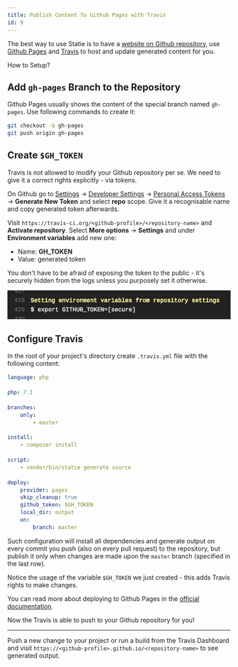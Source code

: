 ```yaml
---
title: Publish Content To Github Pages with Travis
id: 9
---
```


The best way to use Statie is to have a [website on Github repository](https://github.com/TomasVotruba/tomasvotruba.cz), use [Github Pages](https://pages.github.com/) and [Travis](https://www.travis-ci.org/) to host and update generated content for you.

How to Setup?

## Add `gh-pages` Branch to the Repository

Github Pages usually shows the content of the special branch named `gh-pages`. Use following commands to create it:

```bash
git checkout -b gh-pages
git push origin gh-pages
```

## Create `$GH_TOKEN`

Travis is not allowed to modify your Github repository per se. We need to give it a correct rights explicitly - via tokens.

On Github go to [Settings](https://github.com/settings/profile) → [Developer Settings](https://github.com/settings/developers) → [Personal Access Tokens](https://github.com/settings/tokens) → **Generate New Token** and select **repo** scope. Give it a recognisable name and copy generated token afterwards.

Visit `https://travis-ci.org/<github-profile>/<repository-name>` and **Activate repository**. Select **More options** → **Settings** and under **Environment variables** add new one:

- Name: **GH_TOKEN**
- Value: generated token

You don't have to be afraid of exposing the token to the public - it's securely hidden from the logs unless you purposely set it otherwise.

[![GH_TOKEN is hidden from the log](/data/travis-gh-token-log.png)](https://www.travis-ci.org/crazko/statie-web/builds/323202354#L429)

## Configure Travis

In the root of your project's directory create `.travis.yml` file with the following content:

```yaml
language: php

php: 7.1

branches:
    only:
        - master

install:
    - composer install

script:
    - vendor/bin/statie generate source

deploy:
    provider: pages
    skip_cleanup: true
    github_token: $GH_TOKEN
    local_dir: output
    on:
        branch: master
```

Such configuration will install all dependencies and generate output on every commit you push (also on every pull request) to the repository, but publish it only when changes are made upon the `master` branch (specified in the last row).

Notice the usage of the variable `$GH_TOKEN` we just created - this adds Travis rights to make changes.

You can read more about deploying to Github Pages in the [official documentation](https://docs.travis-ci.com/user/deployment/pages/).

Now the Travis is able to push to your Github repository for you!

---

Push a new change to your project or run a build from the Travis Dashboard and visit `https://<github-profile>.github.io/<repository-name>` to see generated output.
